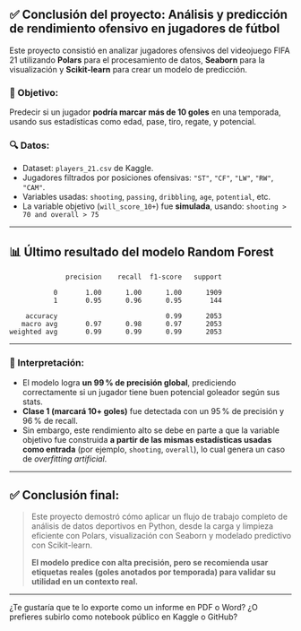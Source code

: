 ## ✅ **Conclusión del proyecto: Análisis y predicción de rendimiento ofensivo en jugadores de fútbol**

Este proyecto consistió en analizar jugadores ofensivos del videojuego FIFA 21 utilizando **Polars** para el procesamiento de datos, **Seaborn** para la visualización y **Scikit-learn** para crear un modelo de predicción.

### 📌 Objetivo:

Predecir si un jugador **podría marcar más de 10 goles** en una temporada, usando sus estadísticas como edad, pase, tiro, regate, y potencial.

### 🔍 Datos:

* Dataset: `players_21.csv` de Kaggle.
* Jugadores filtrados por posiciones ofensivas: `"ST"`, `"CF"`, `"LW"`, `"RW"`, `"CAM"`.
* Variables usadas: `shooting`, `passing`, `dribbling`, `age`, `potential`, etc.
* La variable objetivo (`will_score_10+`) fue **simulada**, usando:
  `shooting > 70 and overall > 75`

---

## 📊 **Último resultado del modelo Random Forest**

```
              precision    recall  f1-score   support

           0       1.00      1.00      1.00      1909
           1       0.95      0.96      0.95       144

    accuracy                           0.99      2053
   macro avg       0.97      0.98      0.97      2053
weighted avg       0.99      0.99      0.99      2053
```

---

### 🧠 Interpretación:

* El modelo logra **un 99 % de precisión global**, prediciendo correctamente si un jugador tiene buen potencial goleador según sus stats.
* **Clase 1 (marcará 10+ goles)** fue detectada con un 95 % de precisión y 96 % de recall.
* Sin embargo, este rendimiento alto se debe en parte a que la variable objetivo fue construida **a partir de las mismas estadísticas usadas como entrada** (por ejemplo, `shooting`, `overall`), lo cual genera un caso de *overfitting artificial*.

---

## ✅ Conclusión final:

> Este proyecto demostró cómo aplicar un flujo de trabajo completo de análisis de datos deportivos en Python, desde la carga y limpieza eficiente con Polars, visualización con Seaborn y modelado predictivo con Scikit-learn.
>
> **El modelo predice con alta precisión, pero se recomienda usar etiquetas reales (goles anotados por temporada) para validar su utilidad en un contexto real.**

---

¿Te gustaría que te lo exporte como un informe en PDF o Word? ¿O prefieres subirlo como notebook público en Kaggle o GitHub?
